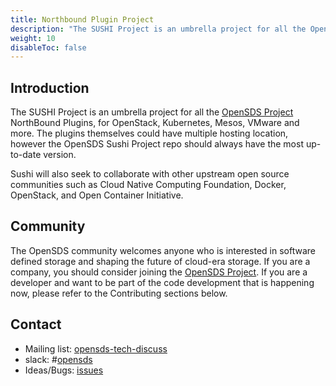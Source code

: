 ```yaml
---
title: Northbound Plugin Project
description: "The SUSHI Project is an umbrella project for all the OpenSDS NorthBound Plugins"
weight: 10
disableToc: false
---
```


## Introduction

The SUSHI Project is an umbrella project for all the [OpenSDS Project](https://opensds.io/) NorthBound Plugins, for OpenStack, Kubernetes, Mesos, VMware and more. The plugins themselves could have multiple hosting location, however the OpenSDS Sushi Project repo should always have the most up-to-date version.

Sushi will also seek to collaborate with other upstream open source communities such as Cloud Native Computing Foundation, Docker, OpenStack, and Open Container Initiative.

## Community

The OpenSDS community welcomes anyone who is interested in software defined storage and shaping the future of cloud-era storage. If you are a company, you should consider joining the [OpenSDS Project](https://opensds.io/). If you are a developer and want to be part of the code development that is happening now, please refer to the Contributing sections below.


## Contact

* Mailing list: [opensds-tech-discuss](https://lists.opensds.io/mailman/listinfo/opensds-tech-discuss)
* slack: #[opensds](https://opensds.io/slack)
* Ideas/Bugs: [issues](https://github.com/opensds/nbp/issues)
